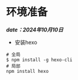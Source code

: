 # 环境准备 

***date：2024年10月10日***

- 安装hexo
```shell
# 全局
$ npm install -g hexo-cli
# 局部
npm install hexo
```

